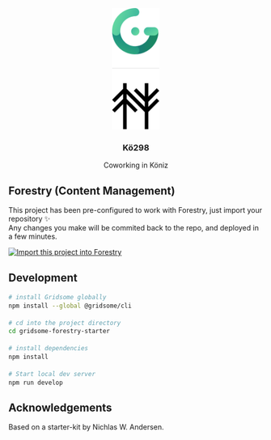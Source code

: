 <p align="center">
  <img src="static/gridsome-forestry.png" height="240">
  <h3 align="center">Kö298</h3>
  <p align="center">Coworking in Köniz<p>
</p>


## Forestry (Content Management)

This project has been pre-configured to work with Forestry, just import your repository ✨  
Any changes you make will be commited back to the repo, and deployed in a few minutes.

<p>
  <a href="https://app.forestry.io/quick-start?repo=itsnwa/gridsome-forestry-starter&amp;provider=github&amp;engine=vuepress" rel="nofollow"><img src="https://camo.githubusercontent.com/2455e97e4e989374a355fb0bea7ad364f2561c92/68747470733a2f2f6173736574732e666f7265737472792e696f2f696d706f72742d746f2d666f7265737472794b2e737667" alt="Import this project into Forestry" data-canonical-src="https://assets.forestry.io/import-to-forestryK.svg" style="max-width:100%;"></a>
</p>


## Development

```bash
# install Gridsome globally
npm install --global @gridsome/cli

# cd into the project directory
cd gridsome-forestry-starter

# install dependencies
npm install

# Start local dev server
npm run develop
```


## Acknowledgements

Based on a starter-kit by Nichlas W. Andersen.
